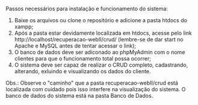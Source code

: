 Passos necessários para instalação e funcionamento do sistema:

1. Baixe os arquivos ou clone o repositório e adicione a pasta htdocs do xampp;
2. Após a pasta estar devidamente localizada em htdocs, acesse pelo link http://localhost/recuperacao-webII/crud/ (lembre-se de dar start no Apache e MySQL antes de tentar acessar o link);
3. O banco de dados deve ser adiconado ao phpMyAdmin com o nome clientes para que o funcionamento total possa ocorrer;
4. O sistema deve ser capaz de realizar o CRUD completo, cadastrando, alterando, exluindo e visualizando os dados do cliente.

Obs.: Observe o "caminho" que a pasta recuperacao-webII/crud está localizada com cuidado pois isso interfere na visualização do sistema. O banco de dados do sistema está na pasta Banco de Dados.
